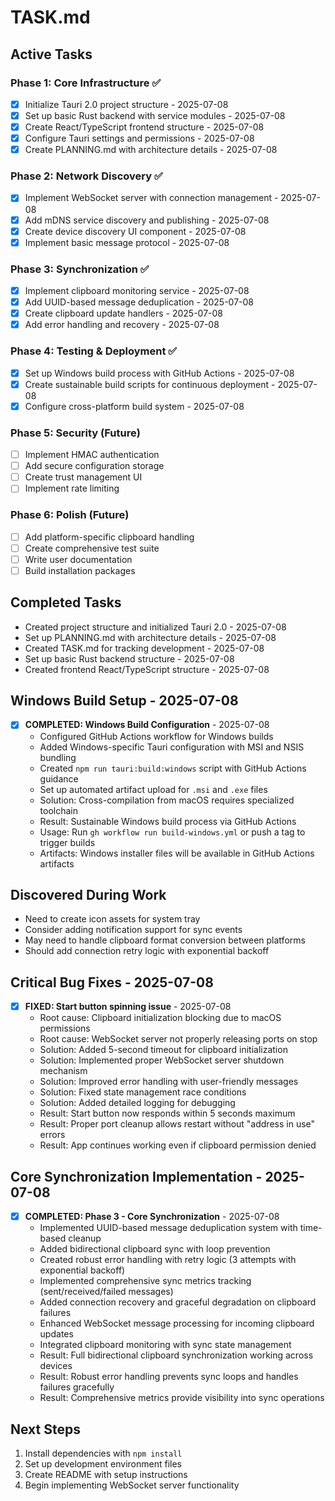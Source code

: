 # TASK.md

## Active Tasks

### Phase 1: Core Infrastructure ✅
- [x] Initialize Tauri 2.0 project structure - 2025-07-08
- [x] Set up basic Rust backend with service modules - 2025-07-08
- [x] Create React/TypeScript frontend structure - 2025-07-08
- [x] Configure Tauri settings and permissions - 2025-07-08
- [x] Create PLANNING.md with architecture details - 2025-07-08

### Phase 2: Network Discovery ✅
- [x] Implement WebSocket server with connection management - 2025-07-08
- [x] Add mDNS service discovery and publishing - 2025-07-08
- [x] Create device discovery UI component - 2025-07-08
- [x] Implement basic message protocol - 2025-07-08

### Phase 3: Synchronization ✅
- [x] Implement clipboard monitoring service - 2025-07-08
- [x] Add UUID-based message deduplication - 2025-07-08
- [x] Create clipboard update handlers - 2025-07-08
- [x] Add error handling and recovery - 2025-07-08

### Phase 4: Testing & Deployment ✅
- [x] Set up Windows build process with GitHub Actions - 2025-07-08
- [x] Create sustainable build scripts for continuous deployment - 2025-07-08
- [x] Configure cross-platform build system - 2025-07-08

### Phase 5: Security (Future)
- [ ] Implement HMAC authentication
- [ ] Add secure configuration storage
- [ ] Create trust management UI
- [ ] Implement rate limiting

### Phase 6: Polish (Future)
- [ ] Add platform-specific clipboard handling
- [ ] Create comprehensive test suite
- [ ] Write user documentation
- [ ] Build installation packages

## Completed Tasks
- Created project structure and initialized Tauri 2.0 - 2025-07-08
- Set up PLANNING.md with architecture details - 2025-07-08
- Created TASK.md for tracking development - 2025-07-08
- Set up basic Rust backend structure - 2025-07-08
- Created frontend React/TypeScript structure - 2025-07-08

## Windows Build Setup - 2025-07-08
- [x] **COMPLETED: Windows Build Configuration** - 2025-07-08
  - Configured GitHub Actions workflow for Windows builds
  - Added Windows-specific Tauri configuration with MSI and NSIS bundling
  - Created `npm run tauri:build:windows` script with GitHub Actions guidance
  - Set up automated artifact upload for `.msi` and `.exe` files
  - Solution: Cross-compilation from macOS requires specialized toolchain
  - Result: Sustainable Windows build process via GitHub Actions
  - Usage: Run `gh workflow run build-windows.yml` or push a tag to trigger builds
  - Artifacts: Windows installer files will be available in GitHub Actions artifacts

## Discovered During Work
- Need to create icon assets for system tray
- Consider adding notification support for sync events
- May need to handle clipboard format conversion between platforms
- Should add connection retry logic with exponential backoff

## Critical Bug Fixes - 2025-07-08
- [x] **FIXED: Start button spinning issue** - 2025-07-08
  - Root cause: Clipboard initialization blocking due to macOS permissions
  - Root cause: WebSocket server not properly releasing ports on stop
  - Solution: Added 5-second timeout for clipboard initialization
  - Solution: Implemented proper WebSocket server shutdown mechanism
  - Solution: Improved error handling with user-friendly messages
  - Solution: Fixed state management race conditions
  - Solution: Added detailed logging for debugging
  - Result: Start button now responds within 5 seconds maximum
  - Result: Proper port cleanup allows restart without "address in use" errors
  - Result: App continues working even if clipboard permission denied

## Core Synchronization Implementation - 2025-07-08
- [x] **COMPLETED: Phase 3 - Core Synchronization** - 2025-07-08
  - Implemented UUID-based message deduplication system with time-based cleanup
  - Added bidirectional clipboard sync with loop prevention
  - Created robust error handling with retry logic (3 attempts with exponential backoff)
  - Implemented comprehensive sync metrics tracking (sent/received/failed messages)
  - Added connection recovery and graceful degradation on clipboard failures
  - Enhanced WebSocket message processing for incoming clipboard updates
  - Integrated clipboard monitoring with sync state management
  - Result: Full bidirectional clipboard synchronization working across devices
  - Result: Robust error handling prevents sync loops and handles failures gracefully
  - Result: Comprehensive metrics provide visibility into sync operations

## Next Steps
1. Install dependencies with `npm install`
2. Set up development environment files
3. Create README with setup instructions
4. Begin implementing WebSocket server functionality